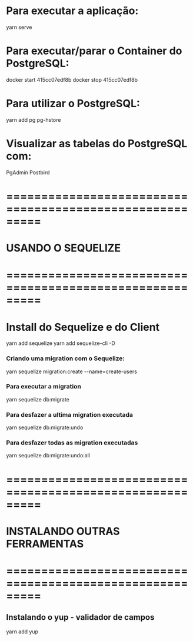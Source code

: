 
# Para executar a aplicação:
yarn serve



# Para executar/parar o Container do PostgreSQL:
docker start 415cc07edf8b
docker stop 415cc07edf8b

# Para utilizar o PostgreSQL:
yarn add pg pg-hstore

# Visualizar as tabelas do PostgreSQL com:
PgAdmin
Postbird

# ========================================================= #
#                    USANDO O SEQUELIZE                     #
# ========================================================= #

# Install do Sequelize e do Client
yarn add sequelize
yarn add sequelize-cli -D

### Criando uma migration com o Sequelize:
yarn sequelize migration:create --name=create-users

### Para executar a migration
yarn sequelize db:migrate

### Para desfazer a ultima migration executada
yarn sequelize db:migrate:undo

### Para desfazer todas as migration executadas
yarn sequelize db:migrate:undo:all

# ========================================================= #
#             INSTALANDO OUTRAS FERRAMENTAS                 #
# ========================================================= #

## Instalando o yup - validador de campos
yarn add yup



